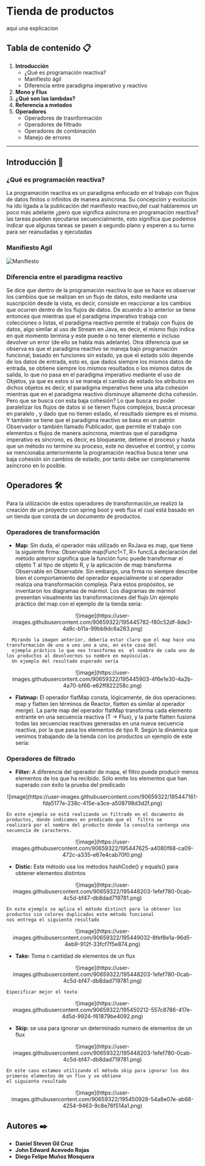 # Tienda de productos
aqui una explicacion
## Tabla de contenido 📋
1. **Introducción**
   * ¿Qué es programación reactiva?
   * Manifiesto ágil
   * Diferencia entre paradigma imperativo y reactivo
2. **Mono y Flux**
3. **¿Qué son las lambdas?**
4. **Referencia a metodos**
5. **Operadores**
   * Operadores de trasnformación
   * Operadores de filtrado
   * Operadores de combinación
   * Manejo de errores
  ----------------------------------------------------
  ## Introducción 📌
  ### ¿Qué es programación reactiva?
  La programación reactiva es un paradigma enfocado en el trabajo con flujos de datos finitos o infinitos de manera asíncrona.
  Su concepción y evolución ha ido ligada   a la publicación del manifiesto reactivo,del cual hablaremos un poco más adelante 
  ¿pero que significa asíncrona en programación reactiva? las tareas pueden ejecutarse secuencialmente, esto significa que
  podemos indicar que algunas tareas se pasen a segundo plano y esperen a su turno para ser reanudadas y ejecutadas
  
  
  ### Manifiesto Agil
  ![Manifiesto](https://user-images.githubusercontent.com/90659322/195433173-22e79e54-c914-475b-aaa7-2eeae9772789.jpeg)
  ### Diferencia entre el paradigma reactivo
 
  Se dice que dentro de la programación reactiva lo que se hace es observar los cambios que se realizan en un flujo de datos, esto
  mediante una suscripción desde la vista, es decir, consiste en reaccionar a los cambios que ocurren dentro de los flujos de datos.
  De acuerdo a lo anterior se tiene entonces que mientras que el paradigma imperativo trabaja con colecciones o listas, el paradigma
  reactivo permite el trabajo con flujos de datos, algo similar al uso de Stream en Java, es decir, el mismo flujo indica en qué
  momento termina y este puede o no tener elemento e incluso devolver un error (de ello se habla más adelante).
  Otra diferencia que se observa es que el paradigma reactivo se maneja bajo  programación funcional, basado en funciones sin estado,
  ya que el estado sólo depende de los datos de entrada, esto es, que dados siempre los mismos datos de entrada, se obtiene siempre
  los mismos resultados o los mismos datos de salida, lo que no pasa en el paradigma imperativo mediante el uso de Objetos, ya que es
  estos si se maneja el cambio de estado los atributos en dichos objetos es decir, el paradigma    imperativo tiene una alta cohesión
  mientras que en el paradigma reactivo disminuye altamente dicha cohesión.
  Pero que se busca con esta baja cohesión? Lo que busca es poder paralelizar los flujos de datos si se tienen flujos complejos, busca
  procesar en paralelo , y dado que no tienen estado, el resultado siempre es el mismo.
  Y también se tiene que el paradigma reactivo se basa en un patrón Observador o también llamado Publicador, que permite el trabajo con
  elementos o flujos de manera asíncrona, mientras que el paradigma imperativo es síncrono, es decir, es bloqueante, detiene el proceso
  y hasta que un método no termine su proceso, este no devuelve el control, y como se mencionaba anteriormente la programación reactiva
  busca tener una baja cohesión sin cambios de estado, por tanto debe ser completamente asíncrono en lo posible.
 ## Operadores 🛠️
 Para la utilización de estos operadores de transformación,se realizó la creación de un proyecto  con spring boot y web flux el cual está
 basado en un tienda que consta de un documento de productos.
 ### Operadores de transformación
 * **Map:** Sin duda, el operador más utilizado en RxJava es map, que tiene la siguiente firma:<R> Observable<R> map(Func1<T, R> func)La declaración 
  del método anterior significa que la función func puede transformar el objeto T al tipo de objeto R, y la aplicación de map transforma Observable<T> en
Observable<R>. Sin embargo, una firma no siempre describe bien el comportamiento del operador especialmente si el operador realiza una transformación compleja. Para estos propósitos, se inventaron los diagramas de mármol. Los diagramas de mármol presentan visualmente las transformaciones del flujo.Un ejemplo práctico del map con el ejemplo de la tienda seria:
  
<p align="center">
 ![image](https://user-images.githubusercontent.com/90659322/195445782-f80c52df-8de3-4a9c-b11a-99bb9dc6a283.png)
</p>
  
```
  Mirando la imagen anterior, debería estar claro que el map hace una transformación de uno a uno uno a uno, en este caso del 
  ejemplo práctico lo que nos transforma es  el nombre de cada uno de los productos al devolvernos su nombre en mayúsculas.
  Un ejemplo del resultado esperado sería
```
  <p align="center">
  ![image](https://user-images.githubusercontent.com/90659322/195445903-4f6e1e30-4a2b-4a70-bf66-e62ff822258c.png)
  </p>
  
 * **Flatmap:** El operador flatMap consta, lógicamente, de dos operaciones: map y flatten (en términos de Reactor, flatten es similar al operador merge). La parte map del operador flatMap transforma cada elemento entrante en una secuencia reactiva      (T -> Flux<R>), y la parte flatten fusiona todas las secuencias reactivas generadas en una nueva secuencia reactiva, por la que pasa los elementos de tipo R. 
Según la dinámica que venimos trabajando de la tienda con los productos un ejemplo de este sería:

### Operadores de filtrado
   * **Filter:** A diferencia del operador de mapa, el filtro puede producir menos elementos de los que ha recibido. Sólo emite los elementos que han superado con éxito    la prueba del predicado
   <p align="center">
    ![image](https://user-images.githubusercontent.com/90659322/195447161-fda5177e-238c-415e-a3ce-a508798d3d2f.png)
   </p>
  
  ```
  En este ejemplo se está realizando un filtrado en el documento de productos, donde indicamos en predicado que el  filtro se
  realizará por el nombre del producto donde la consulta contenga una secuencia de caracteres.
  ```
  <p align="center">
  ![image](https://user-images.githubusercontent.com/90659322/195447625-a4080f68-ca09-472c-a335-e67e4cab70f0.png)
  </p>
  
   * **Distic:** Este método usa los métodos hashCode() y equals() para obtener elementos distintos
   <p align="center">
  ![image](https://user-images.githubusercontent.com/90659322/195448203-1efef780-0cab-4c5d-bf47-db8dad719781.png)
  </p>
  
  ```
  En este ejemplo se aplica el método distinct para la obtener los productos sin colores duplicados este método funcional 
  nos entrega el siguiente resultado
  ```
  <p align="center">
    ![image](https://user-images.githubusercontent.com/90659322/195449032-8fef8e1a-96d5-4eb9-912f-33fcf7f5e874.png)
  </p>
  
   * **Take:** Toma n cantidad de elementos de un flux 
   <p align="center">
  ![image](https://user-images.githubusercontent.com/90659322/195448203-1efef780-0cab-4c5d-bf47-db8dad719781.png)
  </p>
  
  ```
  Especificar mejor el texto

  ```
  <p align="center">
   ![image](https://user-images.githubusercontent.com/90659322/195450212-557c8786-417e-4d5d-9924-f61879be4092.png)
  </p>
  
  * **Skip:**  se usa para ignorar un determinado numero de elementos de un flux 
   <p align="center">
  ![image](https://user-images.githubusercontent.com/90659322/195448203-1efef780-0cab-4c5d-bf47-db8dad719781.png)
  </p>
  
  ```
  En este caso estamos utilizando el método skip para ignorar los dos  primeros elementos de un flux y se obtiene
  el siguiente resultado

  ```
  <p align="center">
    ![image](https://user-images.githubusercontent.com/90659322/195450928-54a8e07e-ab68-4254-9463-9c8e76f514a1.png)
  </p>
  
  
  
## Autores ✒️
* **Daniel Steven Gil Cruz** 
* **John Edward Acevedo Rojas** 
* **Diego Felipe Muñoz Mosquera** 
